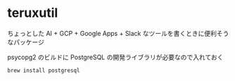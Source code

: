 # teruxutil
ちょっとした AI + GCP + Google Apps + Slack なツールを書くときに便利そうなパッケージ


psycopg2 のビルドに PostgreSQL の開発ライブラリが必要なので入れておく
```
brew install postgresql
```
